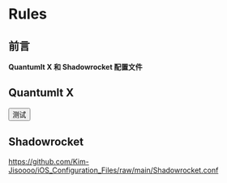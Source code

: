 # Rules

## 前言

**Quantumlt X 和 Shadowrocket 配置文件**

## Quantumlt X

<button data-href="shadowrocket://install?local_files=https://github.com/Kim-Jisoooo/iOS_Configuration_Files/raw/main/Quantumult_X.conf">测试</button>

## Shadowrocket

https://github.com/Kim-Jisoooo/iOS_Configuration_Files/raw/main/Shadowrocket.conf